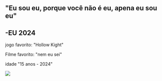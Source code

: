 ## "Eu sou eu, porque você não é eu, apena eu sou eu"
## -EU 2024
 jogo favorito: "Hollow Kight"
 
 Filme favorito: "nem eu sei"
 
 idade "15 anos - 2024"
 
 ![](https://media1.tenor.com/m/fBD4Hv1C0BIAAAAd/hollow-knight.gif)

